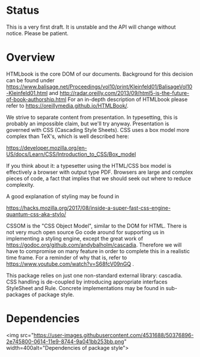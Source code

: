 # Status

This is a very first draft. It is unstable and the API will change without
notice. Please be patient.

# Overview

HTMLbook is the core DOM of our documents.
Background for this decision can be found under
https://www.balisage.net/Proceedings/vol10/print/Kleinfeld01/BalisageVol10-Kleinfeld01.html
and http://radar.oreilly.com/2013/09/html5-is-the-future-of-book-authorship.html
For an in-depth description of HTMLbook please refer to
https://oreillymedia.github.io/HTMLBook/.

We strive to separate content from presentation. In typesetting, this is
probably an impossible claim, but we'll try anyway. Presentation
is governed with CSS (Cascading Style Sheets). CSS uses a box model more
complex than TeX's, which is well described here:

   https://developer.mozilla.org/en-US/docs/Learn/CSS/Introduction_to_CSS/Box_model

If you think about it: a typesetter using the HTML/CSS box model is
effectively a browser with output type PDF.
Browsers are large and complex pieces of code, a fact that implies that
we should seek out where to reduce complexity.

A good explanation of styling may be found in

   https://hacks.mozilla.org/2017/08/inside-a-super-fast-css-engine-quantum-css-aka-stylo/

CSSOM is the "CSS Object Model", similar to the DOM for HTML.
There is not very much open source Go code around for supporting us
in implementing a styling engine, except the great work of
https://godoc.org/github.com/andybalholm/cascadia.
Therefore we will have to compromise
on many feature in order to complete this in a realistic time frame.
For a reminder of why that is, refer to
https://www.youtube.com/watch?v=S68fcV09nGQ .

This package relies on just one non-standard external library: cascadia.
CSS handling is de-coupled by introducing appropriate interfaces
StyleSheet and Rule. Concrete implementations may be found in sub-packages
of package style.

# Dependencies

<img src="https://user-images.githubusercontent.com/4531688/50376896-2e745800-0614-11e9-8744-9a041bb253bb.png" width=400alt="Dependencies of package style">
